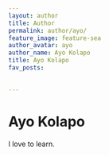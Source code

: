 ```yaml
---
layout: author
title: Author
permalink: author/ayo/
feature_image: feature-sea
author_avatar: ayo
author_name: Ayo Kolapo
title: Ayo Kolapo
fav_posts:
  

---
```


# Ayo Kolapo

I love to learn.
